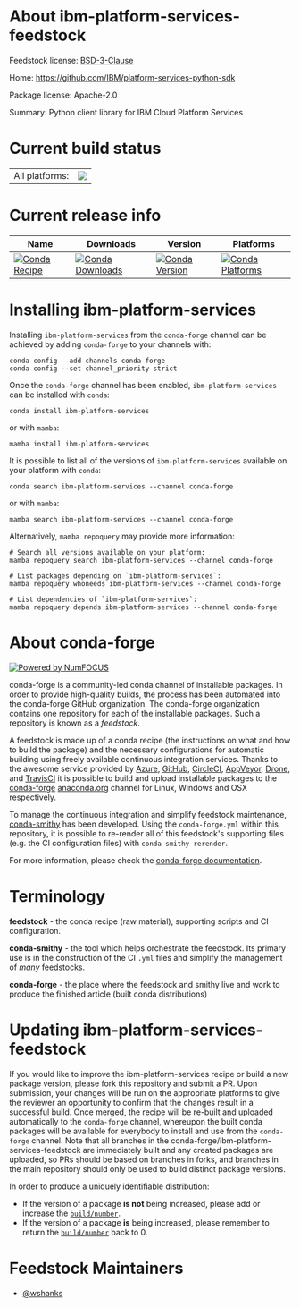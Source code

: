 About ibm-platform-services-feedstock
=====================================

Feedstock license: [BSD-3-Clause](https://github.com/conda-forge/ibm-platform-services-feedstock/blob/main/LICENSE.txt)

Home: https://github.com/IBM/platform-services-python-sdk

Package license: Apache-2.0

Summary: Python client library for IBM Cloud Platform Services

Current build status
====================


<table><tr><td>All platforms:</td>
    <td>
      <a href="https://dev.azure.com/conda-forge/feedstock-builds/_build/latest?definitionId=18177&branchName=main">
        <img src="https://dev.azure.com/conda-forge/feedstock-builds/_apis/build/status/ibm-platform-services-feedstock?branchName=main">
      </a>
    </td>
  </tr>
</table>

Current release info
====================

| Name | Downloads | Version | Platforms |
| --- | --- | --- | --- |
| [![Conda Recipe](https://img.shields.io/badge/recipe-ibm--platform--services-green.svg)](https://anaconda.org/conda-forge/ibm-platform-services) | [![Conda Downloads](https://img.shields.io/conda/dn/conda-forge/ibm-platform-services.svg)](https://anaconda.org/conda-forge/ibm-platform-services) | [![Conda Version](https://img.shields.io/conda/vn/conda-forge/ibm-platform-services.svg)](https://anaconda.org/conda-forge/ibm-platform-services) | [![Conda Platforms](https://img.shields.io/conda/pn/conda-forge/ibm-platform-services.svg)](https://anaconda.org/conda-forge/ibm-platform-services) |

Installing ibm-platform-services
================================

Installing `ibm-platform-services` from the `conda-forge` channel can be achieved by adding `conda-forge` to your channels with:

```
conda config --add channels conda-forge
conda config --set channel_priority strict
```

Once the `conda-forge` channel has been enabled, `ibm-platform-services` can be installed with `conda`:

```
conda install ibm-platform-services
```

or with `mamba`:

```
mamba install ibm-platform-services
```

It is possible to list all of the versions of `ibm-platform-services` available on your platform with `conda`:

```
conda search ibm-platform-services --channel conda-forge
```

or with `mamba`:

```
mamba search ibm-platform-services --channel conda-forge
```

Alternatively, `mamba repoquery` may provide more information:

```
# Search all versions available on your platform:
mamba repoquery search ibm-platform-services --channel conda-forge

# List packages depending on `ibm-platform-services`:
mamba repoquery whoneeds ibm-platform-services --channel conda-forge

# List dependencies of `ibm-platform-services`:
mamba repoquery depends ibm-platform-services --channel conda-forge
```


About conda-forge
=================

[![Powered by
NumFOCUS](https://img.shields.io/badge/powered%20by-NumFOCUS-orange.svg?style=flat&colorA=E1523D&colorB=007D8A)](https://numfocus.org)

conda-forge is a community-led conda channel of installable packages.
In order to provide high-quality builds, the process has been automated into the
conda-forge GitHub organization. The conda-forge organization contains one repository
for each of the installable packages. Such a repository is known as a *feedstock*.

A feedstock is made up of a conda recipe (the instructions on what and how to build
the package) and the necessary configurations for automatic building using freely
available continuous integration services. Thanks to the awesome service provided by
[Azure](https://azure.microsoft.com/en-us/services/devops/), [GitHub](https://github.com/),
[CircleCI](https://circleci.com/), [AppVeyor](https://www.appveyor.com/),
[Drone](https://cloud.drone.io/welcome), and [TravisCI](https://travis-ci.com/)
it is possible to build and upload installable packages to the
[conda-forge](https://anaconda.org/conda-forge) [anaconda.org](https://anaconda.org/)
channel for Linux, Windows and OSX respectively.

To manage the continuous integration and simplify feedstock maintenance,
[conda-smithy](https://github.com/conda-forge/conda-smithy) has been developed.
Using the ``conda-forge.yml`` within this repository, it is possible to re-render all of
this feedstock's supporting files (e.g. the CI configuration files) with ``conda smithy rerender``.

For more information, please check the [conda-forge documentation](https://conda-forge.org/docs/).

Terminology
===========

**feedstock** - the conda recipe (raw material), supporting scripts and CI configuration.

**conda-smithy** - the tool which helps orchestrate the feedstock.
                   Its primary use is in the construction of the CI ``.yml`` files
                   and simplify the management of *many* feedstocks.

**conda-forge** - the place where the feedstock and smithy live and work to
                  produce the finished article (built conda distributions)


Updating ibm-platform-services-feedstock
========================================

If you would like to improve the ibm-platform-services recipe or build a new
package version, please fork this repository and submit a PR. Upon submission,
your changes will be run on the appropriate platforms to give the reviewer an
opportunity to confirm that the changes result in a successful build. Once
merged, the recipe will be re-built and uploaded automatically to the
`conda-forge` channel, whereupon the built conda packages will be available for
everybody to install and use from the `conda-forge` channel.
Note that all branches in the conda-forge/ibm-platform-services-feedstock are
immediately built and any created packages are uploaded, so PRs should be based
on branches in forks, and branches in the main repository should only be used to
build distinct package versions.

In order to produce a uniquely identifiable distribution:
 * If the version of a package **is not** being increased, please add or increase
   the [``build/number``](https://docs.conda.io/projects/conda-build/en/latest/resources/define-metadata.html#build-number-and-string).
 * If the version of a package **is** being increased, please remember to return
   the [``build/number``](https://docs.conda.io/projects/conda-build/en/latest/resources/define-metadata.html#build-number-and-string)
   back to 0.

Feedstock Maintainers
=====================

* [@wshanks](https://github.com/wshanks/)

